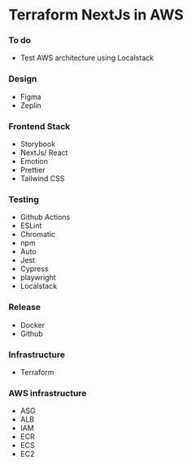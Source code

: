 

# Terraform NextJs in AWS 


### To do 
- Test AWS architecture using Localstack

### Design 
- Figma 
- Zeplin

### Frontend Stack 
- Storybook
- NextJs/ React 
- Emotion
- Prettier 
- Tailwind CSS

### Testing 
- Github Actions 
- ESLint
- Chromatic
- npm
- Auto 
- Jest
- Cypress
- playwright
- Localstack 

### Release 
- Docker
- Github

### Infrastructure 
- Terraform 

### AWS infrastructure
- ASG
- ALB
- IAM
- ECR
- ECS
- EC2



